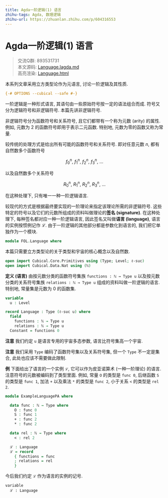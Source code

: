 ```yaml
---
title: Agda一阶逻辑(1) 语言
zhihu-tags: Agda, 数理逻辑
zhihu-url: https://zhuanlan.zhihu.com/p/604316553
---
```


# Agda一阶逻辑(1) 语言

> 交流Q群: 893531731  
> 本文源码: [Language.lagda.md](https://github.com/choukh/agda-flypitch/blob/main/src/FOL/Language.lagda.md)  
> 高亮渲染: [Language.html](https://choukh.github.io/agda-flypitch/FOL.Language.html)  

本系列文章采用立方类型论作为元语言, 讨论一阶逻辑及其性质.

```agda
{-# OPTIONS --cubical --safe #-}
```

一阶逻辑是一种形式语言, 其语句由一些原始符号按一定的语法组合而成. 符号又分为逻辑符号和非逻辑符号. 本篇先讲非逻辑符号.

非逻辑符号分为函数符号和关系符号, 且它们都带有一个称为元数 (arity) 的属性. 例如, 元数为 2 的函数符号即用于表示二元函数. 特别地, 元数为零的函数又称为常量.

较传统的处理方式是给出所有可能的函数符号和关系符号. 即对任意元数 $n$, 都有自然数多个函数符号

$$f^n_0,\ f^n_1,\ f^n_2,\ f^n_3,\ ...$$

以及自然数多个关系符号

$$R^n_0,\ R^n_1,\ R^n_2,\ R^n_3,\ ...$$

在这种处理下, 只有唯一一种一阶逻辑语言.

较现代的方式是根据最终要实现的一阶理论来指定该理论所需的非逻辑符号. 这些特定的符号以及它们的元数所组成的资料叫做理论的**签名 (signature)**. 在这种处理下, 每种签名都对应一种一阶逻辑语言, 因此签名又叫做**语言 (language)**, 语言的实例按惯例记作 ℒ. 由于一阶逻辑的其他部分都是参数化到语言的, 我们把它单独作为一个模块.

```agda
module FOL.Language where
```

本篇只需要立方类型论的关于类型和宇宙的核心概念以及自然数.

```agda
open import Cubical.Core.Primitives using (Type; Level; ℓ-suc)
open import Cubical.Data.Nat using (ℕ)
```

**定义 (语言)** 由按元数分类的函数符号集族 `functions : ℕ → Type u` 以及按元数分类的关系符号集族 `relations : ℕ → Type u` 组成的资料叫做一阶逻辑的语言. 特别地, 常量集是元数为 0 的函数集.

```agda
variable
  u : Level

record Language : Type (ℓ-suc u) where
  field
    functions : ℕ → Type u
    relations : ℕ → Type u
  Constant = functions 0
```

**注意** 我们约定 `u` 是语言专用的宇宙多态参数, 语言比符号集高一个宇宙.

**注意** 我们采用 `Type` 编码了函数符号集以及关系符号集, 但一个 `Type` 不一定是集合, 此处也应该不需要做此限制. <!-- TODO 目前看来是这样, 如果需要的话回头再加上 -->

**例** 下面给出了语言的一个实例 `ℒ`, 它可以作为皮亚诺算术 (一种一阶理论) 的语言. 注意符号的元数被编码到了类型里面. 例如, 常量 `O` 的类型是 `func 0`, 后继函数 `S` 的类型是 `func 1`, 加法 `+` 以及乘法 `*` 的类型是 `func 2`, 小于关系 `<` 的类型是 `rel 2`.

```agda
module ExampleLanguagePA where

  data func : ℕ → Type where
    O : func 0
    S : func 1
    + : func 2
    * : func 2

  data rel : ℕ → Type where
    < : rel 2

  ℒ : Language
  ℒ = record
    { functions = func
    ; relations = rel
    }
```

今后我们约定 `ℒ` 作为语言的实例的记号.

```
variable
  ℒ : Language
```

